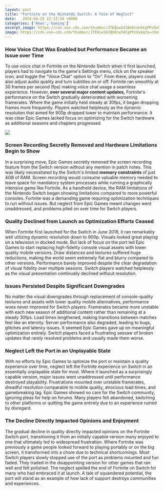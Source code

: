 ```yaml
---
layout: post
title: "Fortnite on the Nintendo Switch: A Tale of Neglect"
date:   2024-04-25 22:13:34 +0000
categories: ['News','Gaming']
excerpt_image: https://cdn.vox-cdn.com/thumbor/JTE8swIdJ8mEnxh4CpPPcOvkq7s=/0x0:1416x720/1200x800/filters:focal(414x212:640x438)/cdn.vox-cdn.com/uploads/chorus_image/image/60040519/Screen_Shot_2018_06_12_at_5.39.58_PM.0.png
image: https://cdn.vox-cdn.com/thumbor/JTE8swIdJ8mEnxh4CpPPcOvkq7s=/0x0:1416x720/1200x800/filters:focal(414x212:640x438)/cdn.vox-cdn.com/uploads/chorus_image/image/60040519/Screen_Shot_2018_06_12_at_5.39.58_PM.0.png
---
```


### **How Voice Chat Was Enabled but Performance Became an Issue over Time** 
To use voice chat in Fortnite on the Nintendo Switch when it first launched, players had to navigate to the game's Settings menu, click on the speaker icon, and toggle the "Voice Chat" option to "On". From there, players could also adjust audio quality and turn subtitles on or off. Fortnite ran smoothly at 30 frames per second (fps) making voice chat usage a seamless experience. 
However, **over several major content updates,** Fortnite's performance on the Switch gradually deteriorated with worsening framerates. Where the game initially held steady at 30fps, it began dropping frames more frequently. Players watched helplessly as the dynamic resolution that aimed for 900p dropped lower to maintain performance. It was clear Epic Games lacked focus on optimizing for the Switch hardware as additional seasons and chapters progressed.

![](https://cdn.vox-cdn.com/thumbor/_8DW5681pu4UgFmj7rTJhlYNIOU=/0x0:2400x1600/1200x800/filters:focal(1135x1216:1519x1600)/cdn.vox-cdn.com/uploads/chorus_image/image/60052285/fortnite_on_switch_2400.0.jpg)
### **Screen Recording Secretly Removed and Hardware Limitations Begin to Show**
In a surprising move, Epic Games secretly removed the screen recording feature from the Switch version without any mention in patch notes. This was likely necessitated by the Switch's limited **memory constraints** of just 4GB of RAM. Screen recording would consume valuable memory needed to leave space for mandatory system processes while running a graphically intensive game like Fortnite. 
As a handheld device, the RAM limitations of the Nintendo Switch began showing limitations compared to more powerful consoles. Fortnite was a demanding game requiring optimization techniques to run without issues. But neglect from Epic Games meant changes went unaddressed, and problems piled on over time for Switch players.
### **Quality Declined from Launch as Optimization Efforts Ceased**  
When Fortnite first launched for the Switch in June 2018, it ran remarkably well utilizing dynamic resolution down to 900p. Visuals looked great playing on a television in docked mode. But lack of focus on the port led Epic Games to start replacing high-fidelity console visual assets with lower quality mobile versions. 
Draw distances and textures suffered huge reductions, making the world seem extremely flat and blurry compared to other versions. Performance barely improved despite the clear degradation of visual fidelity over multiple seasons. Switch players watched helplessly as the visual presentation continually declined without resolution.
### **Issues Persisted Despite Significant Downgrades**
No matter the visual downgrades through replacement of console-quality textures and assets with lower quality mobile alternatives, performance woes never improved for Switch players. Framerates became more unstable with each new season of additional content rather than remaining at a steady 30fps. 
Load times lengthened, making transitions between matches feel like an eternity. Server performance also degraded, leading to bugs, glitches and latency issues. It seemed Epic Games gave up on meaningful optimization entirely. Switch players faced a frustrating seesaw of broken updates that rarely resolved problems and usually made them worse.
### **Neglect Left the Port in an Unplayable State**
With no efforts by Epic Games to optimize the port or maintain a quality experience over time, neglect left the Fortnite experience on Switch in an essentially unplayable state for most. Where it launched as a surprisingly capable version, major issues went unaddressed until performance destroyed playability. 
Frustrations mounted over unstable framerates, dreadful resolution comparable to mobile quality, atrocious load times, and gamebreaking lag. Epic Games showed no care for the Switch community, ignoring pleas for help on forums. Many players felt abandoned, switching to other platforms or quitting the game entirely due to an experience ruined by disregard.
### **The Decline Directly Impacted Opinions and Enjoyment**
The gradual decline in quality directly impacted opinions on the Fortnite Switch port, transitioning it from an initially capable version many enjoyed to one that ultimately led to widespread frustration. Where Fortnite was previously a game people looked forward to playing portably or on the big screen, it transformed into a chore due to technical shortcomings. 
Most Switch players slowly stopped use of the port as problems mounted and fun faded. They traded in the disappointing version for other games that ran well and felt polished. The neglect spelled the end of Fortnite on Switch for many who had embraced it at launch. A tale of squandered potential, the port will stand as an example of how lack of support destroys communities and experiences.